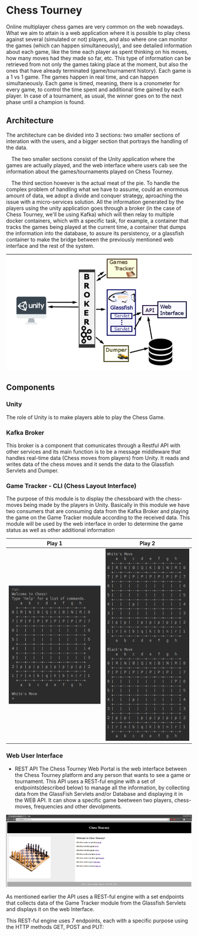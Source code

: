 # Chess Tourney
Online multiplayer chess games are very common on the web nowadays. What we aim to attain is a web application where it is possible to play chess against several (simulated or not) players, and also where one can monitor the games (which can happen simultaneously), and see detailed information about each game, like the time each player as spent thinking on his moves, how many moves had they made so far, etc. This type of information can be retrieved from not only the games taking place at the moment, but also the ones that have already terminated (game/tournament history). Each game is a 1 vs 1 game. The games happen in real time, and can happen simultaneously. Each game is timed, meaning, there is a cronometer for every game, to control the time spent and additional time gained by each player. In case of a tournament, as usual, the winner goes on to the next phase until a champion is found.

## Architecture
The architecture can be divided into 3 sections: two smaller sections of interation with the users, and a bigger section that portrays the handling of the data.

 The two smaller sections consist of the Unity application where the games are actually played, and the web interface where users cab see the information about the games/tournaments played on Chess Tourney.

 The third section however is the actual meat of the pie. To handle the complex problem of handling what we have to assume, could an enormous amount of data, we adopt a divide and conquer strategy, aproaching the issue with a micro-services solution. All the information generated by the players using the unity application goes through a broker (in the case of Chess Tourney, we'll be using Kafka) which will then relay to multiple docker containers, which with a specific task, for example, a container that tracks the games being played at the current time, a container that dumps the information into the database, to assure its persistency, or a glassfish container to make the bridge between the previously mentioned web interface and the rest of the system.

![architecture](./assets/architecture.png "architecture")

## Components

### Unity
The role of Unity is to make players able to play the Chess Game.

### Kafka Broker
This broker is a component that comunicates through a Restful API with other services and its main function is to be a message middleware that handles real-time data (Chess moves from players) from Unity. It reads and writes data of the chess moves and it sends the data to the Glassfish Servlets and Dumper.

### Game Tracker - CLI (Chess Layout Interface)
The purpose of this module is to display the chessboard with the chess-moves being made by the players in Unity. Basically in this module we have two consumers that are consuming data from the Kafka Broker and playing the game on the Game Tracker module according to the received data. This module will be used by the web interface in order to determine the game status as well as other additional information

Play 1           |  Play 2
:-------------------------:|:-------------------------:
![CLI01](./assets/gametracker_CLI01.png "CLI01")  |  ![CLI02](./assets/gametracker_CLI02.png "CLI02")

### Web User Interface
- REST API
The Chess Tourney Web Portal is the web interface between the Chess Tourney platform and any person that wants to see a game or tournament. This API uses a REST-ful engine with a set of endpoints(described below) to manage all the information, by collecting data from the GlassFish Servlets and/or Database and displaying it in the WEB API. It can show a specific game beetween two players, chess-moves, frequencies and other devolpments.

![chesswebapi](./assets/chess-web-api.png "chess-web-api")

As mentioned earlier the API uses a REST-ful engine with a set endpoints that collects data of the Game Tracker module from the Glassfish Servlets and displays it on the web Interface.

This REST-ful engine uses 7 endpoints, each with a specific purpose using the HTTP methods GET, POST and PUT:
